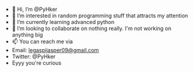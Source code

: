 - 👋 Hi, I’m @PyHker
- 👀 I’m interested in random programming stuff that attracts my attention
- 🌱 I’m currently learning advanced python
- 💞️ I’m looking to collaborate on nothing really. I'm not working on anything big
- 📫 You can reach me via 
- Email: legaspijasper09@gmail.com
- Twitter: @PyHker
- Eyyy you're curious
<!---
PyHker/PyHker is a ✨ special ✨ repository because its `README.md` (this file) appears on your GitHub profile.
You can click the Preview link to take a look at your changes.
--->
